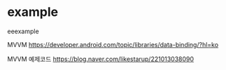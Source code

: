 # example
eeexample

MVVM
https://developer.android.com/topic/libraries/data-binding/?hl=ko

MVVM 예제코드
https://blog.naver.com/likestarup/221013038090
